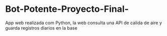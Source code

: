 # Bot-Potente-Proyecto-Final-
App web realizada com Python, la web consulta una API de calida de aire y guarda registros diarios en la base
